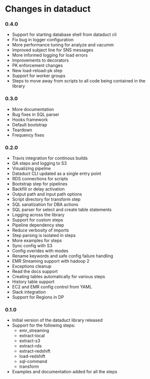 # Changes in dataduct

### 0.4.0
- Support for starting database shell from dataduct cli
- Fix bug in logger configuration
- More performance tuning for analyze and vacumm
- Improved subject line for SNS messages
- More informed logging for load errors
- Improvements to decorators
- PK enforcement changes
- New load-reload-pk step
- Support for worker groups
- Steps to move away from scripts to all code being contained in the library

### 0.3.0
- More documentation
- Bug fixes in SQL parser
- Hooks framework
- Default bootstrap
- Teardown
- Frequency fixes

### 0.2.0
- Travis integration for continous builds
- QA steps and logging to S3
- Visualizing pipeline
- Dataduct CLI updated as a single entry point
- RDS connections for scripts
- Bootstrap step for pipelines
- Backfill or delay activation
- Output path and input path options
- Script directory for transform step
- SQL sanatization for DBA actions
- SQL parser for select and create table statements
- Logging across the library
- Support for custom steps
- Pipeline dependency step
- Reduce verbosity of imports
- Step parsing is isolated in steps
- More examples for steps
- Sync config with S3
- Config overides with modes
- Rename keywords and safe config failure handling
- EMR Streaming support with hadoop 2
- Exceptions cleanup
- Read the docs support
- Creating tables automatically for various steps
- History table support
- EC2 and EMR config control from YAML
- Slack integration
- Support for Regions in DP

### 0.1.0
- Initial version of the dataduct library released
- Support for the following steps:
    - emr_streaming
    - extract-local
    - extract-s3
    - extract-rds
    - extract-redshift
    - load-redshift
    - sql-command
    - transform
- Examples and documentation added for all the steps
